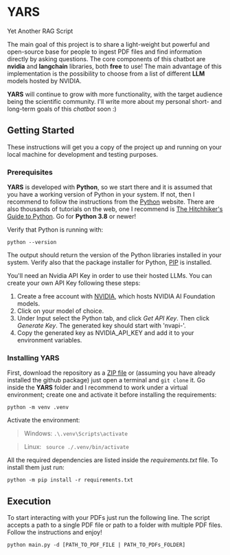 # YARS
Yet Another RAG Script

The main goal of this project is to share a light-weight but powerful and open-source base for people to ingest PDF files and find information directly by asking questions. The core components of this chatbot are **nvidia** and **langchain** libraries, both **free** to use! The main advantage of this implementation is the possibility to choose from a list of different **LLM** models hosted by NVIDIA.

**YARS** will continue to grow with more functionality, with the target audience being the scientific community. I'll write more about my personal short- and long-term goals of this *chatbot* soon :)

## Getting Started

These instructions will get you a copy of the project up and running on your local machine for development and testing purposes.

### Prerequisites

**YARS** is developed with **Python**, so we start there and it is assumed that you have a working version of Python in your system. If not, then I recommend to follow the instructions from the [Python](https://www.python.org/) website. There are also thousands of tutorials on the web, one I recommend is [The Hitchhiker's Guide to Python](https://docs.python-guide.org/starting/installation/#installation). Go for **Python 3.8** or newer!

Verify that Python is running with:
```
python --version
```
The output should return the version of the Python libraries installed in your system. Verify also that the package installer for Python, [PIP](https://pip.pypa.io/en/stable/installation/) is installed.

You'll need an Nvidia API Key in order to use their hosted LLMs. You can create your own API Key following these steps:

1. Create a free account with [NVIDIA](https://build.nvidia.com/explore/discover), which hosts NVIDIA AI Foundation models.
2. Click on your model of choice.
3. Under Input select the Python tab, and click *Get API Key*. Then click *Generate Key*. The generated key should start with 'nvapi-'.
4. Copy the generated key as NVIDIA_API_KEY and add it to your environment variables.

### Installing YARS

First, download the repository as a [ZIP file](https://github.com/apolo74/YARS/archive/refs/heads/main.zip) or (assuming you have already installed the github package) just open a terminal and `git clone` it. Go inside the **YARS** folder and I recommend to work under a virtual environment; create one and activate it before installing the requirements:
```
python -m venv .venv
```
Activate the environment:
> Windows:
    ```
    .\.venv\Scripts\activate
    ```

> Linux: 
    ``` 
    source ./.venv/bin/activate 
    ```

All the required dependencies are listed inside the *requirements.txt* file. To install them just run:
```
python -m pip install -r requirements.txt
```

## Execution
To start interacting with your PDFs just run the following line. The script accepts a path to a single PDF file or path to a folder with multiple PDF files. Follow the instructions and enjoy!
```
python main.py -d [PATH_TO_PDF_FILE | PATH_TO_PDFs_FOLDER]
```

